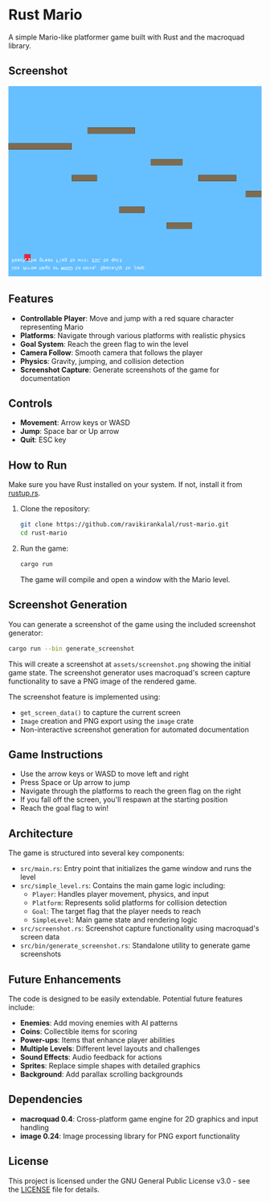 # Rust Mario

A simple Mario-like platformer game built with Rust and the macroquad library.

## Screenshot

![Rust Mario Game Screenshot](assets/screenshot.png)

## Features

- **Controllable Player**: Move and jump with a red square character representing Mario
- **Platforms**: Navigate through various platforms with realistic physics
- **Goal System**: Reach the green flag to win the level
- **Camera Follow**: Smooth camera that follows the player
- **Physics**: Gravity, jumping, and collision detection
- **Screenshot Capture**: Generate screenshots of the game for documentation

## Controls

- **Movement**: Arrow keys or WASD
- **Jump**: Space bar or Up arrow
- **Quit**: ESC key

## How to Run

Make sure you have Rust installed on your system. If not, install it from [rustup.rs](https://rustup.rs/).

1. Clone the repository:
   ```bash
   git clone https://github.com/ravikirankalal/rust-mario.git
   cd rust-mario
   ```

2. Run the game:
   ```bash
   cargo run
   ```

   The game will compile and open a window with the Mario level.

## Screenshot Generation

You can generate a screenshot of the game using the included screenshot generator:

```bash
cargo run --bin generate_screenshot
```

This will create a screenshot at `assets/screenshot.png` showing the initial game state. The screenshot generator uses macroquad's screen capture functionality to save a PNG image of the rendered game.

The screenshot feature is implemented using:
- `get_screen_data()` to capture the current screen
- `Image` creation and PNG export using the `image` crate
- Non-interactive screenshot generation for automated documentation

## Game Instructions

- Use the arrow keys or WASD to move left and right
- Press Space or Up arrow to jump
- Navigate through the platforms to reach the green flag on the right
- If you fall off the screen, you'll respawn at the starting position
- Reach the goal flag to win!

## Architecture

The game is structured into several key components:

- `src/main.rs`: Entry point that initializes the game window and runs the level
- `src/simple_level.rs`: Contains the main game logic including:
  - `Player`: Handles player movement, physics, and input
  - `Platform`: Represents solid platforms for collision detection
  - `Goal`: The target flag that the player needs to reach
  - `SimpleLevel`: Main game state and rendering logic
- `src/screenshot.rs`: Screenshot capture functionality using macroquad's screen data
- `src/bin/generate_screenshot.rs`: Standalone utility to generate game screenshots

## Future Enhancements

The code is designed to be easily extendable. Potential future features include:

- **Enemies**: Add moving enemies with AI patterns
- **Coins**: Collectible items for scoring
- **Power-ups**: Items that enhance player abilities
- **Multiple Levels**: Different level layouts and challenges
- **Sound Effects**: Audio feedback for actions
- **Sprites**: Replace simple shapes with detailed graphics
- **Background**: Add parallax scrolling backgrounds

## Dependencies

- **macroquad 0.4**: Cross-platform game engine for 2D graphics and input handling
- **image 0.24**: Image processing library for PNG export functionality

## License

This project is licensed under the GNU General Public License v3.0 - see the [LICENSE](LICENSE) file for details.